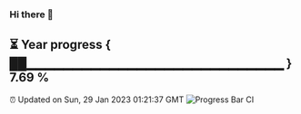 ### Hi there 👋
⏳ Year progress { ██▁▁▁▁▁▁▁▁▁▁▁▁▁▁▁▁▁▁▁▁▁▁▁▁▁▁▁▁ } 7.69 %
---
⏰ Updated on Sun, 29 Jan 2023 01:21:37 GMT
![Progress Bar CI](https://github.com/liununu/liununu/workflows/Progress%20Bar%20CI/badge.svg)
